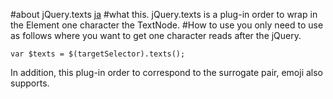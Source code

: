 #about jQuery.texts
[ja][]
#what this.
jQuery.texts is a plug-in order to wrap in the Element one character the TextNode.
#How to use
you only need to use as follows where you want to get one character reads after the jQuery.

    var $texts = $(targetSelector).texts();

In addition, this plug-in order to correspond to the surrogate pair, emoji also supports.

[ja]: README.ja.md "README(ja)"